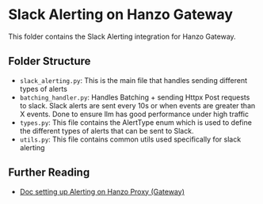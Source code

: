 # Slack Alerting on Hanzo Gateway 

This folder contains the Slack Alerting integration for Hanzo Gateway. 

## Folder Structure 

- `slack_alerting.py`: This is the main file that handles sending different types of alerts
- `batching_handler.py`: Handles Batching + sending Httpx Post requests to slack. Slack alerts are sent every 10s or when events are greater than X events. Done to ensure llm has good performance under high traffic
- `types.py`: This file contains the AlertType enum which is used to define the different types of alerts that can be sent to Slack.
- `utils.py`: This file contains common utils used specifically for slack alerting

## Further Reading
- [Doc setting up Alerting on Hanzo Proxy (Gateway)](https://docs.llm.ai/docs/proxy/alerting)
